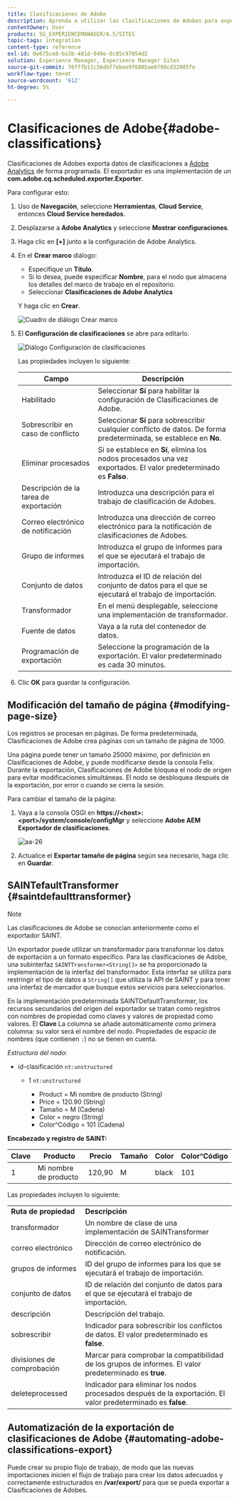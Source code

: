 ```yaml
---
title: Clasificaciones de Adobe
description: Aprenda a utilizar las clasificaciones de Adobes para exportar datos de clasificaciones a Adobe Analytics.
contentOwner: User
products: SG_EXPERIENCEMANAGER/6.5/SITES
topic-tags: integration
content-type: reference
exl-id: 0e675ce8-ba3b-481d-949e-0c85c97054d2
solution: Experience Manager, Experience Manager Sites
source-git-commit: 76fffb11c56dbf7ebee9f6805ae0799cd32985fe
workflow-type: tm+mt
source-wordcount: '612'
ht-degree: 5%

---
```


# Clasificaciones de Adobe{#adobe-classifications}

Clasificaciones de Adobes exporta datos de clasificaciones a [Adobe Analytics](/help/sites-administering/adobeanalytics.md) de forma programada. El exportador es una implementación de un **com.adobe.cq.scheduled.exporter.Exporter**.

Para configurar esto:

1. Uso de **Navegación**, seleccione **Herramientas**, **Cloud Service**, entonces **Cloud Service heredados**.
1. Desplazarse a **Adobe Analytics** y seleccione **Mostrar configuraciones**.
1. Haga clic en **[+]** junto a la configuración de Adobe Analytics.

1. En el **Crear marco** diálogo:

   * Especifique un **Título**.
   * Si lo desea, puede especificar **Nombre**, para el nodo que almacena los detalles del marco de trabajo en el repositorio.
   * Seleccionar **Clasificaciones de Adobe Analytics**

   Y haga clic en **Crear**.

   ![Cuadro de diálogo Crear marco](assets/aa-25.png)

1. El **Configuración de clasificaciones** se abre para editarlo.

   ![Diálogo Configuración de clasificaciones](assets/aa-classifications-settings.png)

   Las propiedades incluyen lo siguiente:

   | **Campo** | **Descripción** |
   |---|---|
   | Habilitado | Seleccionar **Sí** para habilitar la configuración de Clasificaciones de Adobe. |
   | Sobrescribir en caso de conflicto | Seleccionar **Sí** para sobrescribir cualquier conflicto de datos. De forma predeterminada, se establece en **No**. |
   | Eliminar procesados | Si se establece en **Sí**, elimina los nodos procesados una vez exportados. El valor predeterminado es **Falso**. |
   | Descripción de la tarea de exportación | Introduzca una descripción para el trabajo de clasificación de Adobes. |
   | Correo electrónico de notificación | Introduzca una dirección de correo electrónico para la notificación de clasificaciones de Adobes. |
   | Grupo de informes | Introduzca el grupo de informes para el que se ejecutará el trabajo de importación. |
   | Conjunto de datos | Introduzca el ID de relación del conjunto de datos para el que se ejecutará el trabajo de importación. |
   | Transformador | En el menú desplegable, seleccione una implementación de transformador. |
   | Fuente de datos | Vaya a la ruta del contenedor de datos. |
   | Programación de exportación | Seleccione la programación de la exportación. El valor predeterminado es cada 30 minutos. |

1. Clic **OK** para guardar la configuración.

## Modificación del tamaño de página {#modifying-page-size}

Los registros se procesan en páginas. De forma predeterminada, Clasificaciones de Adobe crea páginas con un tamaño de página de 1000.

Una página puede tener un tamaño 25000 máximo, por definición en Clasificaciones de Adobe, y puede modificarse desde la consola Felix. Durante la exportación, Clasificaciones de Adobe bloquea el nodo de origen para evitar modificaciones simultáneas. El nodo se desbloquea después de la exportación, por error o cuando se cierra la sesión.

Para cambiar el tamaño de la página:

1. Vaya a la consola OSGI en **https://&lt;host>:&lt;port>/system/console/configMgr** y seleccione **Adobe AEM Exportador de clasificaciones**.

   ![aa-26](assets/aa-26.png)

1. Actualice el **Exportar tamaño de página** según sea necesario, haga clic en **Guardar**.

## SAINTefaultTransformer {#saintdefaulttransformer}

>[!NOTE]
>
>Las clasificaciones de Adobe se conocían anteriormente como el exportador SAINT.

Un exportador puede utilizar un transformador para transformar los datos de exportación a un formato específico. Para las clasificaciones de Adobe, una subinterfaz `SAINTTransformer<String[]>` se ha proporcionado la implementación de la interfaz del transformador. Esta interfaz se utiliza para restringir el tipo de datos a `String[]` que utiliza la API de SAINT y para tener una interfaz de marcador que busque estos servicios para seleccionarlos.

En la implementación predeterminada SAINTDefaultTransformer, los recursos secundarios del origen del exportador se tratan como registros con nombres de propiedad como claves y valores de propiedad como valores. El **Clave** La columna se añade automáticamente como primera columna: su valor será el nombre del nodo. Propiedades de espacio de nombres (que contienen `:`) no se tienen en cuenta.

*Estructura del nodo:*

* id-clasificación `nt:unstructured`

   * 1 `nt:unstructured`

      * Product = Mi nombre de producto (String)
      * Price = 120.90 (String)
      * Tamaño = M (Cadena)
      * Color = negro (String)
      * Color^Código = 101 (Cadena)

**Encabezado y registro de SAINT:**

| **Clave** | **Producto** | **Precio** | **Tamaño** | **Color** | **Color^Código** |
|---|---|---|---|---|---|
| 1 | Mi nombre de producto | 120,90 | M | black | 101 |

Las propiedades incluyen lo siguiente:

<table>
 <tbody>
  <tr>
   <td><strong>Ruta de propiedad</strong></td>
   <td><strong>Descripción</strong></td>
  </tr>
  <tr>
   <td>transformador</td>
   <td>Un nombre de clase de una implementación de SAINTransformer</td>
  </tr>
  <tr>
   <td>correo electrónico</td>
   <td>Dirección de correo electrónico de notificación.</td>
  </tr>
  <tr>
   <td>grupos de informes</td>
   <td>ID del grupo de informes para los que se ejecutará el trabajo de importación. </td>
  </tr>
  <tr>
   <td>conjunto de datos</td>
   <td>ID de relación del conjunto de datos para el que se ejecutará el trabajo de importación. </td>
  </tr>
  <tr>
   <td>descripción</td>
   <td>Descripción del trabajo. <br /> </td>
  </tr>
  <tr>
   <td>sobrescribir</td>
   <td>Indicador para sobrescribir los conflictos de datos. El valor predeterminado es <strong>false</strong>.</td>
  </tr>
  <tr>
   <td>divisiones de comprobación</td>
   <td>Marcar para comprobar la compatibilidad de los grupos de informes. El valor predeterminado es <strong>true</strong>.</td>
  </tr>
  <tr>
   <td>deleteprocessed</td>
   <td>Indicador para eliminar los nodos procesados después de la exportación. El valor predeterminado es <strong>false</strong>.</td>
  </tr>
 </tbody>
</table>

## Automatización de la exportación de clasificaciones de Adobe {#automating-adobe-classifications-export}

Puede crear su propio flujo de trabajo, de modo que las nuevas importaciones inicien el flujo de trabajo para crear los datos adecuados y correctamente estructurados en **/var/export/** para que se pueda exportar a Clasificaciones de Adobes.
